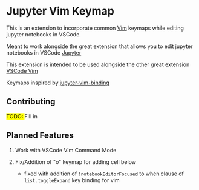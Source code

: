 # Jupyter Vim Keymap

This is an extension to incorporate common [Vim](https://www.vim.org/) keymaps while editing 
jupyter notebooks in VSCode. 

Meant to work alongside the great extension that allows you to edit jupyter 
notebooks in VSCode [Jupyter](https://marketplace.visualstudio.com/items?itemName=ms-toolsai.jupyter)

This extension is intended to be used alongside the other great extension [VSCode Vim](https://marketplace.visualstudio.com/items?itemName=vscodevim.vim)

Keymaps inspired by [jupyter-vim-binding](https://github.com/lambdalisue/jupyter-vim-binding)

## Contributing

<mark>TODO: </mark> Fill in

## Planned Features

1. Work with VSCode Vim Command Mode

2. Fix/Addition of "o" keymap for adding cell below

    - fixed with addition of `!notebookEditorFocused` to when clause of 
    `list.toggleExpand` key binding for vim